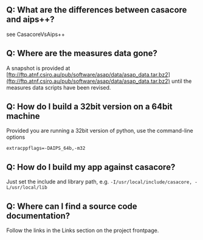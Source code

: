 ## Q: What are the differences between casacore and aips++? ##

see CasacoreVsAips++

## Q: Where are the measures data gone? ##

A snapshot is provided at [ftp://ftp.atnf.csiro.au/pub/software/asap/data/asap_data.tar.bz2](ftp://ftp.atnf.csiro.au/pub/software/asap/data/asap_data.tar.bz2) until the measures data scripts have been revised.

## Q: How do I build a 32bit version on a 64bit machine ##

Provided you are running a 32bit version of python,
use the command-line options
```
extracppflags=-DAIPS_64b,-m32
```

## Q: How do I build my app against casacore? ##

Just set the include and library path, e.g. `-I/usr/local/include/casacore, -L/usr/local/lib`

## Q: Where can I find a source code documentation? ##
Follow the links in the Links section on the project frontpage.